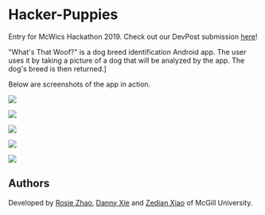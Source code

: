 # Hacker-Puppies
Entry for McWics Hackathon 2019. Check out our DevPost submission [here](https://devpost.com/software/hacker-puppies)!

"What's That Woof?" is a dog breed identification Android app. The user uses it by taking a picture of a dog that will be analyzed by the app. The dog's breed is then returned.]

Below are screenshots of the app in action.

![](demo/Main.png)

![](demo/Camera_Main.png)

![](demo/Analyze.png)

![](demo/Loading.png)

![](demo/Output.png)

## Authors
Developed by [Rosie Zhao](https://github.com/rosieyzh), [Danny Xie](https://github.com/dnxie12) and [Zedian Xiao](https://github.com/zedian) of McGill University. 
